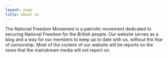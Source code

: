 ```yaml
---
layout: page
title: About Us
---
```


The National Freedom Movement is a patriotic movement dedicated to securing National Freedom for the British people.
Our website serves as a blog and a way for our members to keep up to date with us, without the fear of censorship.
Most of the content of our website will be reports on the news that the mainstream media will not report on.
